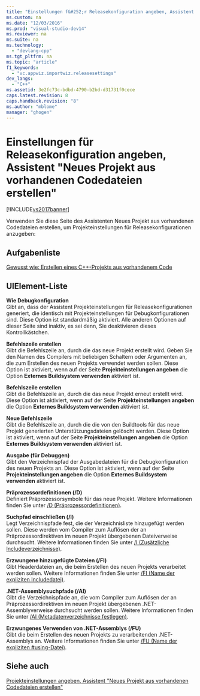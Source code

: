 ```yaml
---
title: "Einstellungen f&#252;r Releasekonfiguration angeben, Assistent &quot;Neues Projekt aus vorhandenen Codedateien erstellen&quot;"
ms.custom: na
ms.date: "12/03/2016"
ms.prod: "visual-studio-dev14"
ms.reviewer: na
ms.suite: na
ms.technology: 
  - "devlang-cpp"
ms.tgt_pltfrm: na
ms.topic: "article"
f1_keywords: 
  - "vc.appwiz.importwiz.releasesettings"
dev_langs: 
  - "C++"
ms.assetid: 3e2fc73c-bdbd-4790-b2bd-d31731f0cece
caps.latest.revision: 8
caps.handback.revision: "8"
ms.author: "mblome"
manager: "ghogen"
---
```

# Einstellungen f&#252;r Releasekonfiguration angeben, Assistent &quot;Neues Projekt aus vorhandenen Codedateien erstellen&quot;
[!INCLUDE[vs2017banner](../assembler/inline/includes/vs2017banner.md)]

Verwenden Sie diese Seite des Assistenten Neues Projekt aus vorhandenen Codedateien erstellen, um Projekteinstellungen für Releasekonfigurationen anzugeben:  
  
## Aufgabenliste  
 [Gewusst wie: Erstellen eines C\+\+\-Projekts aus vorhandenem Code](../ide/how-to-create-a-cpp-project-from-existing-code.md)  
  
## UIElement-Liste  
 **Wie Debugkonfiguration**  
 Gibt an, dass der Assistent Projekteinstellungen für Releasekonfigurationen generiert, die identisch mit Projekteinstellungen für Debugkonfigurationen sind.  Diese Option ist standardmäßig aktiviert.  Alle anderen Optionen auf dieser Seite sind inaktiv, es sei denn, Sie deaktivieren dieses Kontrollkästchen.  
  
 **Befehlszeile erstellen**  
 Gibt die Befehlszeile an, durch die das neue Projekt erstellt wird.  Geben Sie den Namen des Compilers mit beliebigen Schaltern oder Argumenten an, die zum Erstellen des neuen Projekts verwendet werden sollen.  Diese Option ist aktiviert, wenn auf der Seite **Projekteinstellungen angeben** die Option **Externes Buildsystem verwenden** aktiviert ist.  
  
 **Befehlszeile erstellen**  
 Gibt die Befehlszeile an, durch die das neue Projekt erneut erstellt wird.  Diese Option ist aktiviert, wenn auf der Seite **Projekteinstellungen angeben** die Option **Externes Buildsystem verwenden** aktiviert ist.  
  
 **Neue Befehlszeile**  
 Gibt die Befehlszeile an, durch die die von den Buildtools für das neue Projekt generierten Unterstützungsdateien gelöscht werden.  Diese Option ist aktiviert, wenn auf der Seite **Projekteinstellungen angeben** die Option **Externes Buildsystem verwenden** aktiviert ist.  
  
 **Ausgabe \(für Debuggen\)**  
 Gibt den Verzeichnispfad der Ausgabedateien für die Debugkonfiguration des neuen Projekts an.  Diese Option ist aktiviert, wenn auf der Seite **Projekteinstellungen angeben** die Option **Externes Buildsystem verwenden** aktiviert ist.  
  
 **Präprozessordefinitionen \(\/D\)**  
 Definiert Präprozessorsymbole für das neue Projekt.  Weitere Informationen finden Sie unter [\/D \(Präprozessordefinitionen\)](../build/reference/d-preprocessor-definitions.md).  
  
 **Suchpfad einschließen \(\/I\)**  
 Legt Verzeichnispfade fest, die der Verzeichnisliste hinzugefügt werden sollen. Diese werden vom Compiler zum Auflösen der an Präprozessordirektiven im neuen Projekt übergebenen Dateiverweise durchsucht.  Weitere Informationen finden Sie unter [\/I \(Zusätzliche Includeverzeichnisse\)](../build/reference/i-additional-include-directories.md).  
  
 **Erzwungene hinzugefügte Dateien \(\/FI\)**  
 Gibt Headerdateien an, die beim Erstellen des neuen Projekts verarbeitet werden sollen.  Weitere Informationen finden Sie unter [\/FI \(Name der expliziten Includedatei\)](../build/reference/fi-name-forced-include-file.md).  
  
 **.NET\-Assemblysuchpfade \(\/AI\)**  
 Gibt die Verzeichnispfade an, die vom Compiler zum Auflösen der an Präprozessordirektiven im neuen Projekt übergebenen .NET\-Assemblyverweise durchsucht werden sollen.  Weitere Informationen finden Sie unter [\/AI \(Metadatenverzeichnisse festlegen\)](../build/reference/ai-specify-metadata-directories.md).  
  
 **Erzwungenes Verwenden von .NET\-Assemblys \(\/FU\)**  
 Gibt die beim Erstellen des neuen Projekts zu verarbeitenden .NET\-Assemblys an.  Weitere Informationen finden Sie unter [\/FU \(Name der expliziten \#using\-Datei\)](../build/reference/fu-name-forced-hash-using-file.md).  
  
## Siehe auch  
 [Projekteinstellungen angeben, Assistent "Neues Projekt aus vorhandenen Codedateien erstellen"](../ide/specify-project-settings-create-new-project-from-existing-code-files-wizard.md)